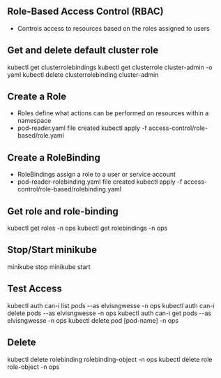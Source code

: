 
## Role-Based Access Control (RBAC) ##
- Controls access to resources based on the roles assigned to users

## Get and delete default cluster role ##
kubectl get clusterrolebindings
kubectl get clusterrole cluster-admin -o yaml
kubectl delete clusterrolebinding cluster-admin

## Create a Role ##
- Roles define what actions can be performed on resources within a namespace
- pod-reader.yaml file created
kubectl apply -f access-control/role-based/role.yaml


## Create a RoleBinding ##
- RoleBindings assign a role to a user or service account
- pod-reader-rolebinding.yaml file created
kubectl apply -f access-control/role-based/rolebinding.yaml

## Get role and role-binding ##
kubectl get roles -n ops
kubectl get rolebindings -n ops

## Stop/Start minikube ##
minikube stop
minikube start


## Test Access ##
kubectl auth can-i list pods --as elvisngwesse -n ops
kubectl auth can-i delete pods --as elvisngwesse -n ops
kubectl auth can-i get pods --as elvisngwesse -n ops
kubectl delete pod [pod-name] -n ops

## Delete ##
kubectl delete rolebinding rolebinding-object -n ops
kubectl delete role role-object -n ops
